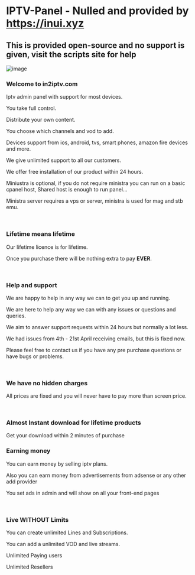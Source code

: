 # IPTV-Panel - Nulled and provided by https://inui.xyz 

## This is provided open-source and no support is given, visit the scripts site for help

<span class="banner-image">
                        <img src="https://in2iptv.com/themes/art/images/web-app.png" alt="image" class="img-responsive">
                    </span>

<div class="row"><div><div class="main-title">
                      <h3>Welcome to in2iptv.com                 </h3>
                      <div class="seperator"></div></div>
                 <p>Iptv admin panel with support for most devices.</p>
                 <p>You take full control.</p>
<p>Distribute your own content.</p>
                 <p>You choose which channels and vod to add.</p>
<p>Devices support from ios, android, tvs, smart phones, amazon fire devices and more.</p>
                 <p>We give unlimited support to all our customers.</p>
                 <p>We offer free installation of our product within 24 hours.                 </p>
                 <p>Miniustra is optional, if you do not require ministra you can run on a basic cpanel host, Shared host is enough to run panel...</p>
                 <p>Ministra server requires a vps or server,  ministra is used for mag and stb emu.</p>
                 <p>&nbsp;</p>
                 <div class="main-title">
                   <h3>Lifetime means lifetime</h3>
                      <div class="seperator"></div>
                      <p>Our lifetime licence is for lifetime.</p>
                      <p>Once you purchase there will be nothing  extra to pay <strong>EVER</strong>.</p>
                   <p>&nbsp;</p>
                 </div><div class="main-title">
                   <h3>Help and support</h3>
                   <div class="seperator"></div>
                      <p>We are happy to help in any way we can to get you up and running.</p>
                      <p>We are here to help any way we can with any issues or questions and queries.</p>
                      <p>We aim to answer support requests within 24 hours but normally a lot less.</p>
                      <p>We had issues from 4th - 21st April receiving emails, but this is fixed now.</p>
                      <p>Please feel free to contact us if you have any pre purchase questions or have bugs or problems.</p>
                      <div class="main-title">
                        <p>&nbsp;</p>
                      </div>
                   <div class="main-title">
                        <h3>We have no hidden charges</h3>
                        <div class="seperator"></div>
                        <p>All prices are fixed and you will never have to pay more than screen price. </p>
                      </div>
                      <div class="main-title">
                        <p>&nbsp;</p>
                      </div>
                      <div class="main-title">
                        <h3>Almost  Instant download for lifetime products</h3>
                        <div class="seperator"></div>
                        <p>Get your download within 2 minutes of purchase</p>
                      </div>
 <div class="main-title">
                        <h3>Earning money</h3>
                     <div class="seperator"></div>
                     <p>You can earn money by selling iptv plans.</p>
                        <p>Also you can earn money from advertisements from adsense or any other add provider</p>
                        <p>You set ads in admin and will show on all your front-end pages</p>
                     </div>
<p>&nbsp;</p></div>
                 <div class="col-md-7 col-sm-6 col-xs-12"> <div class="main-title">
                      <h3>Live WITHOUT Limits</h3>
                      <div class="seperator"></div>
                    </div>
                    <p class="li1">You can create unlimited Lines and Subscriptions.</p>
                    <p class="li1">You can add a unlimited  VOD and live streams.</p>
                    <p class="li1">Unlimited Paying users</p>
                    <p class="li1">Unlimited Resellers</p>
 
